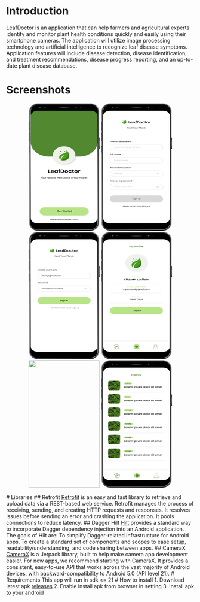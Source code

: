# Introduction
LeafDoctor is an application that can help farmers and agricultural experts identify and monitor plant health conditions quickly and easily using their smartphone cameras. The application will utilize image processing technology and artificial intelligence to recognize leaf disease symptoms. Application features will include disease detection, disease identification, and treatment recommendations, disease progress reporting, and an up-to-date plant disease database.
# Screenshots
<p align="center">
  <img src="https://github.com/nurevina/Leaf-Doctor/blob/master/screenshots/Asset%201.png" height="340" width="190"/>
  <img src="https://github.com/nurevina/Leaf-Doctor/blob/master/screenshots/Asset%202.png" height="340" width="190"/>
  <img src="https://github.com/nurevina/Leaf-Doctor/blob/master/screenshots/Asset%203.png" height="340" width="190"/>
  <img src="https://github.com/nurevina/Leaf-Doctor/blob/master/screenshots/Asset%204.png" height="340" width="190"/>
  <img src="https://github.com/nurevina/Leaf-Doctor/blob/master/screenshots/Asset%205.png" height="340" width="190"/>
  <img src="https://github.com/nurevina/Leaf-Doctor/blob/master/screenshots/Asset%206.png" height="340" width="190"/>
</p>
# Libraries
## Retrofit
<a href ="https://square.github.io/retrofit/">Retrofit</a> is an easy and fast library to retrieve and upload data via a REST-based web service. Retrofit manages the process of receiving, sending, and creating HTTP requests and responses. It resolves issues before sending an error and crashing the application. It pools connections to reduce latency.
## Dagger Hilt
<a href = "https://dagger.dev/hilt/">Hilt</a> provides a standard way to incorporate Dagger dependency injection into an Android application. The goals of Hilt are: To simplify Dagger-related infrastructure for Android apps. To create a standard set of components and scopes to ease setup, readability/understanding, and code sharing between apps.
## CameraX
<a href ="https://developer.android.com/jetpack/androidx/releases/camera?hl=id">CameraX</a> is a Jetpack library, built to help make camera app development easier. For new apps, we recommend starting with CameraX. It provides a consistent, easy-to-use API that works across the vast majority of Android devices, with backward-compatibility to Android 5.0 (API level 21).
# Requirements
This app will run in sdk <= 21
# How to install
1. Download latest apk <a href="https://github.com/nurevina/Leaf-Doctor/releases">releases</a>
2. Enable install apk from browser in setting
3. Install apk to your android
